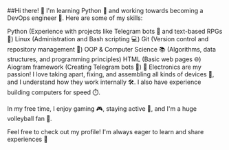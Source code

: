 ##Hi there! 👋
I'm learning Python 🐍 and working towards becoming a DevOps engineer 🚀.
Here are some of my skills:

Python
(Experience with projects like Telegram bots 🤖 and text-based RPGs 📝)
Linux
(Administration and Bash scripting 💻)
Git
(Version control and repository management 🔄)
OOP & Computer Science 📚 (Algorithms, data structures, and programming principles)
HTML
(Basic web pages 🌐)
Aiogram framework
(Creating Telegram bots 🤖)
📱 Electronics are my passion! I love taking apart, fixing, and assembling all kinds of devices 🔧, and I understand how they work internally 🛠️. I also have experience building computers for speed ⏱️.

In my free time, I enjoy gaming 🎮, staying active 💪, and I'm a huge volleyball fan 🏐.

Feel free to check out my profile! I'm always eager to learn and share experiences 🙌
